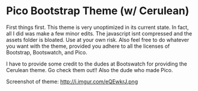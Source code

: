 Pico Bootstrap Theme (w/ Cerulean)
====================

First things first. This theme is very unoptimized in its current state. In fact, all I did was make a few minor edits.
The javascript isnt compressed and the assets folder is bloated. Use at your own risk. Also feel free to do whatever you want with the theme, provided
you adhere to all the licenses of Bootstrap, Bootswatch, and Pico.

I have to provide some credit to the dudes at Bootswatch for providing the Cerulean theme. Go check them out!! Also the dude who made Pico.

Screenshot of theme: http://i.imgur.com/eQEwkrJ.png